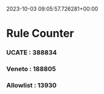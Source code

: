 2023-10-03 09:05:57.726281+00:00
# Rule Counter 
 ### UCATE : 388834

 ### Veneto : 188805

 ### Allowlist : 13930
